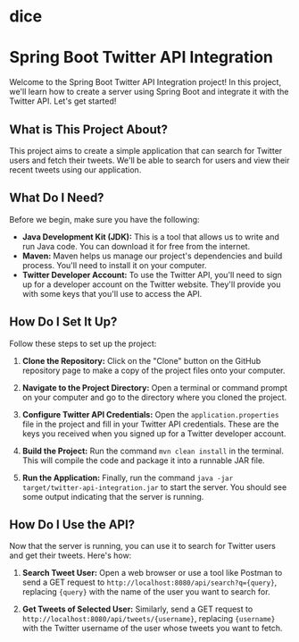 # dice

# Spring Boot Twitter API Integration

Welcome to the Spring Boot Twitter API Integration project! In this project, we'll learn how to create a server using Spring Boot and integrate it with the Twitter API. Let's get started!

## What is This Project About?

This project aims to create a simple application that can search for Twitter users and fetch their tweets. We'll be able to search for users and view their recent tweets using our application.

## What Do I Need?

Before we begin, make sure you have the following:

- **Java Development Kit (JDK):** This is a tool that allows us to write and run Java code. You can download it for free from the internet.
- **Maven:** Maven helps us manage our project's dependencies and build process. You'll need to install it on your computer.
- **Twitter Developer Account:** To use the Twitter API, you'll need to sign up for a developer account on the Twitter website. They'll provide you with some keys that you'll use to access the API.

## How Do I Set It Up?

Follow these steps to set up the project:

1. **Clone the Repository:** Click on the "Clone" button on the GitHub repository page to make a copy of the project files onto your computer.

2. **Navigate to the Project Directory:** Open a terminal or command prompt on your computer and go to the directory where you cloned the project.

3. **Configure Twitter API Credentials:** Open the `application.properties` file in the project and fill in your Twitter API credentials. These are the keys you received when you signed up for a Twitter developer account.

4. **Build the Project:** Run the command `mvn clean install` in the terminal. This will compile the code and package it into a runnable JAR file.

5. **Run the Application:** Finally, run the command `java -jar target/twitter-api-integration.jar` to start the server. You should see some output indicating that the server is running.

## How Do I Use the API?

Now that the server is running, you can use it to search for Twitter users and get their tweets. Here's how:

1. **Search Tweet User:** Open a web browser or use a tool like Postman to send a GET request to `http://localhost:8080/api/search?q={query}`, replacing `{query}` with the name of the user you want to search for.

2. **Get Tweets of Selected User:** Similarly, send a GET request to `http://localhost:8080/api/tweets/{username}`, replacing `{username}` with the Twitter username of the user whose tweets you want to fetch.
